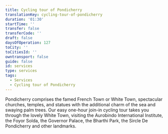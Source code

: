 ```yaml
---
title: Cycling tour of Pondicherry
translationKey: cycling-tour-of-pondicherry
duration: '01:30'
startTime: ''
transfer: false
transferCode: ''
draft: false
daysOfOperation: 127
toCity: ''
toCitiesId: ''
owntransport: false
guide: false
id: services
type: services
tags:
  - Services
  - Cycling tour of Pondicherry
---
```

Pondicherry comprises the famed French Town or White Town, spectacular churches, temples, and statues with the additional charm of the sea and swaying palm trees. Our easy one-hour join-in cycling tour takes you through the lovely White Town, visiting the Aurobindo International Institute, the Foyor Solda, the Governor Palace, the Bharthi Park, the Sircle De Pondicherry and other landmarks.